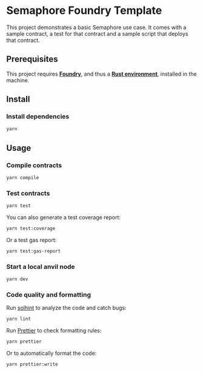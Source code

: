 # Semaphore Foundry Template

This project demonstrates a basic Semaphore use case. It comes with a sample contract, a test for that contract and a sample script that deploys that contract.

## Prerequisites

This project requires [**Foundry**](https://getfoundry.sh/), and thus a [**Rust environment**](https://www.rust-lang.org/), installed in the machine.

## Install

### Install dependencies

```bash
yarn
```

## Usage

### Compile contracts

```bash
yarn compile
```

### Test contracts

```bash
yarn test
```

You can also generate a test coverage report:

```bash
yarn test:coverage
```

Or a test gas report:

```bash
yarn test:gas-report
```

### Start a local anvil node

```bash
yarn dev
```

### Code quality and formatting

Run [solhint](https://github.com/protofire/solhint) to analyze the code and catch bugs:

```bash
yarn lint
```

Run [Prettier](https://prettier.io/) to check formatting rules:

```bash
yarn prettier
```

Or to automatically format the code:

```bash
yarn prettier:write
```
